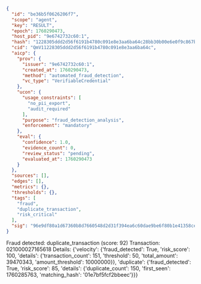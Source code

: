 ```json
{
  "id": "be36b5f0626206f7",
  "scope": "agent",
  "key": "RESULT",
  "epoch": 1760290473,
  "host_pid": "9e6742732c60:1",
  "hash": "1228305ddd2d56f6191b4780c091e8e3aa6ba64c28bb30b00e6e0f9c867b10a8",
  "cid": "QmV11228305ddd2d56f6191b4780c091e8e3aa6ba64c",
  "aicp": {
    "prov": {
      "issuer": "9e6742732c60:1",
      "created_at": 1760290473,
      "method": "automated_fraud_detection",
      "vc_type": "VerifiableCredential"
    },
    "ucon": {
      "usage_constraints": [
        "no_pii_export",
        "audit_required"
      ],
      "purpose": "fraud_detection_analysis",
      "enforcement": "mandatory"
    },
    "eval": {
      "confidence": 1.0,
      "evidence_count": 0,
      "review_status": "pending",
      "evaluated_at": 1760290473
    }
  },
  "sources": [],
  "edges": [],
  "metrics": {},
  "thresholds": {},
  "tags": [
    "fraud",
    "duplicate_transaction",
    "risk_critical"
  ],
  "sig": "96e9df80a1d67360b8d7660548d2d31f394ea6c60dae9be6f80b1e41358cecd2"
}
```

Fraud detected: duplicate_transaction (score: 92)
Transaction: 021000027165618
Details: {'velocity': {'fraud_detected': True, 'risk_score': 100, 'details': {'transaction_count': 151, 'threshold': 50, 'total_amount': 39470343, 'amount_threshold': 10000000}}, 'duplicate': {'fraud_detected': True, 'risk_score': 85, 'details': {'duplicate_count': 150, 'first_seen': 1760285763, 'matching_hash': '01e7bf5fcf2bbeec'}}}